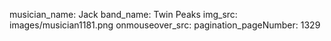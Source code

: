 musician_name: Jack
band_name: Twin Peaks
img_src: images/musician1181.png
onmouseover_src: 
pagination_pageNumber: 1329